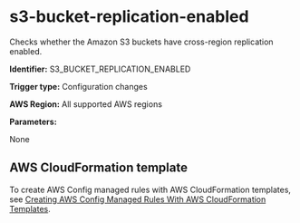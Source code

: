 # s3\-bucket\-replication\-enabled<a name="s3-bucket-replication-enabled"></a>

Checks whether the Amazon S3 buckets have cross\-region replication enabled\. 

**Identifier:** S3\_BUCKET\_REPLICATION\_ENABLED

**Trigger type:** Configuration changes

**AWS Region:** All supported AWS regions

**Parameters:**

None  

## AWS CloudFormation template<a name="w24aac11c29c17b7d309c15"></a>

To create AWS Config managed rules with AWS CloudFormation templates, see [Creating AWS Config Managed Rules With AWS CloudFormation Templates](aws-config-managed-rules-cloudformation-templates.md)\.